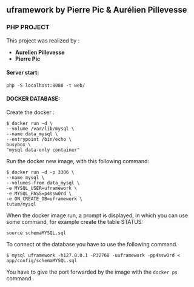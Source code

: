 ## uframework by Pierre Pic & Aurélien Pillevesse

### PHP PROJECT

This project  was realized by :

 - **Aurelien Pillevesse**
 - **Pierre Pic**

#### **Server start:**

	php -S localhost:8080 -t web/

#### **DOCKER DATABASE:**

Create the docker :

	$ docker run -d \
    --volume /var/lib/mysql \
    --name data_mysql \
    --entrypoint /bin/echo \
    busybox \
    "mysql data-only container"

Run the docker new image, with this following command:

	$ docker run -d -p 3306 \
    --name mysql \
    --volumes-from data_mysql \
    -e MYSQL_USER=uframework \
    -e MYSQL_PASS=p4ssw0rd \
    -e ON_CREATE_DB=uframework \
    tutum/mysql

When the docker image run, a prompt is displayed, in which you can use some command, for example create the table STATUS:

	source schemaMYSQL.sql

To connect ot the database you have to use the following command.

	$ mysql uframework -h127.0.0.1 -P32768 -uuframework -pp4sswOrd < app/config/schemaMYSQL.sql

You have to give the port forwarded by the image with the `docker ps` command.
